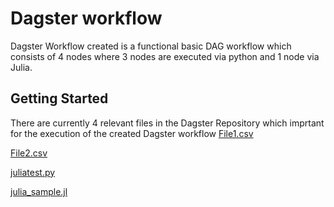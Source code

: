 # Dagster workflow
Dagster Workflow created is a functional  basic DAG workflow which consists of 4 nodes where 3 nodes are executed via python and 1 node via Julia.

## Getting Started
There are currently 4 relevant files in the Dagster Repository which imprtant for the execution of the created Dagster workflow
[File1.csv](https://github.com/achintamiri/dagster/blob/master/file1.csv)

[File2.csv](https://github.com/achintamiri/dagster/blob/master/file2.csv)

[juliatest.py](https://github.com/achintamiri/dagster/blob/master/juliatest.py)

[julia_sample.jl](https://github.com/achintamiri/dagster/blob/master/julia_sample.jl)
